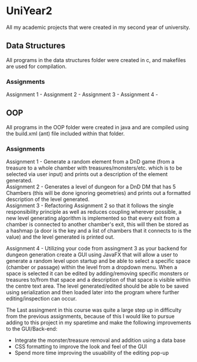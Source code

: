 # UniYear2
All my academic projects that were created in my second year of university. 

## Data Structures
All programs in the data structures folder were created in c, and makefiles are used for compilation.  

### Assignments
Assignment 1 - 
Assignment 2 - 
Assignment 3 - 
Assignment 4 -

## OOP
All programs in the OOP folder were created in java and are compiled using the build.xml (ant) file included within that folder.  

### Assignments

Assignment 1 - Generate a random element from a DnD game (from a treasure to a whole chamber with treasures/monsters/etc. which is to be selected via user input) and prints out a description of the element generated.  
Assignment 2 - Generates a level of dungeon for a DnD DM that has 5 Chambers (this will be done ignoring geometries) and prints out a formatted description of the level generated.  
Assignment 3 - Refactoring Assignment 2 so that it follows the single responsibility principle as well as reduces coupling wherever possible, a new level generating algorithm is implemented so that every exit from a chamber is connected to another chamber's exit, this will then be stored as a hashmap (a door is the key and a list of chambers that it connects to is the value) and the level generated is printed out.  

Assignment 4 - Utilizing your code from assingment 3 as your backend for dungeon generation create a GUI using JavaFX that will allow a user to generate a random level upon startup and be able to select a specific space (chamber or passage) within the level from a dropdown menu. When a space is selected it can be edited by adding/removing specific monsters or treasures to/from that space and a description of that space is visible within the centre text area. The level generated/edited should be able to be saved using serialization and then loaded later into the program where further editing/inspection can occur.  
  
The Last assingment in this course was quite a large step up in difficulty from the previous assignments, because of this I would like to pursue adding to this project in my sparetime and make the following improvements to the GUI/Back-end:  
 - Integrate the monster/treasure removal and addition using a data base  
 - CSS formatting to improve the look and feel of the GUI
 - Spend more time improving the usuability of the editing pop-up
